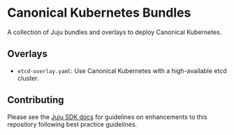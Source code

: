 # Canonical Kubernetes Bundles

A collection of Juju bundles and overlays to deploy Canonical Kubernetes.

## Overlays
- `etcd-overlay.yaml`: Use Canonical Kubernetes with a high-available etcd cluster.

## Contributing

Please see the [Juju SDK docs](https://juju.is/docs/sdk) for guidelines on enhancements to this repository following best practice guidelines.

